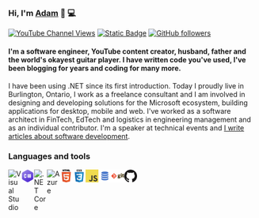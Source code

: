 ### Hi, I'm [Adam](https://blog.adamstirtan.net) 👋 💻

[![YouTube Channel Views](https://img.shields.io/youtube/channel/views/UCK6NBCR7kEig-PGPuFoQNVQ?label=YouTube%20Views&style=for-the-badge)]([https://youtube.com/marcominerva](https://www.youtube.com/channel/UCK6NBCR7kEig-PGPuFoQNVQ))
[![Static Badge](https://img.shields.io/badge/articles_read-5.4k-yellow?style=for-the-badge)](https://www.c-sharpcorner.com/members/adam-stirtan3)
[![GitHub followers](https://img.shields.io/github/followers/adamstirtan?label=GitHub%20Followers&style=for-the-badge)](https://github.com/adamstirtan)

#### I'm a software engineer, YouTube content creator, husband, father and the world's okayest guitar player. I have written code you've used, I've been blogging for years and coding for many more.

I have been using .NET since its first introduction. Today I proudly live in Burlington, Ontario, I work as a freelance consultant and I am involved in designing and developing solutions for the Microsoft ecosystem, building applications for desktop, mobile and web. I've worked as a software architect in FinTech, EdTech and logistics in engineering management and as an individual contributor. I'm a speaker at technical events and [I write](https://blog.adamstirtan.net) [articles about software development](https://www.c-sharpcorner.com/members/adam-stirtan3).

### Languages and tools

<img align="left" alt="Visual Studio" width="26px" src="https://visualstudio.microsoft.com/wp-content/uploads/2019/06/BrandVisualStudioWin2019-3.svg" />
<img align="left" alt="C#" width="26px" src="https://raw.githubusercontent.com/github/explore/80688e429a7d4ef2fca1e82350fe8e3517d3494d/topics/csharp/csharp.png" />
<img align="left" alt=".NET Core" width="26px" src="https://adrianwilczynski.gallerycdn.vsassets.io/extensions/adrianwilczynski/asp-net-core-switcher/2.0.2/1577043327534/Microsoft.VisualStudio.Services.Icons.Default" />
<img align="left" alt="Azure" width="26px" src="https://www.vectorlogo.zone/logos/microsoft_azure/microsoft_azure-icon.svg" />
<img align="left" alt="HTML5" width="26px" src="https://raw.githubusercontent.com/github/explore/80688e429a7d4ef2fca1e82350fe8e3517d3494d/topics/html/html.png" />
<img align="left" alt="CSS3" width="26px" src="https://raw.githubusercontent.com/github/explore/80688e429a7d4ef2fca1e82350fe8e3517d3494d/topics/css/css.png" />
<img align="left" alt="JavaScript" width="26px" src="https://raw.githubusercontent.com/github/explore/80688e429a7d4ef2fca1e82350fe8e3517d3494d/topics/javascript/javascript.png" />
<img align="left" alt="SQL" width="26px" src="https://raw.githubusercontent.com/github/explore/80688e429a7d4ef2fca1e82350fe8e3517d3494d/topics/sql/sql.png" />
<img align="left" alt="Git" width="26px" src="https://raw.githubusercontent.com/github/explore/80688e429a7d4ef2fca1e82350fe8e3517d3494d/topics/git/git.png" />
<img align="left" alt="GitHub" width="26px" src="https://raw.githubusercontent.com/github/explore/78df643247d429f6cc873026c0622819ad797942/topics/github/github.png" />
